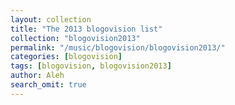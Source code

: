 ```yaml
---
layout: collection
title: "The 2013 blogovision list"
collection: "blogovision2013"
permalink: "/music/blogovision/blogovision2013/"
categories: [blogovision]
tags: [blogovision, blogovision2013]
author: Aleh
search_omit: true
---
```

